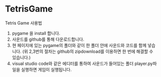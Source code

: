 # TetrisGame
Tetris Game 사용법
 1. pygame 을 install 합니다.
 2. 사운드를 github를 통해 다운로드합니다.
 3. 현 페이지에 있는 pygame의 폴더와 같이 한 폴더 안에 사운드와 코드를 함께 넣습니다.
 (위 2,3번의 절차는 github의 zipdownload를 이용하면 한 번에 해결할 수 있습니다.)
 4. visual studio code와 같은 에디터를 통하여 사운드가 들어있는 폴더 player.py파일을 실행하면 게임이 실행됩니다.
